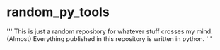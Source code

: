 # random_py_tools
'''
This is just a random repository for whatever stuff crosses my mind.
(Almost) Everything published in this repository is written in python.
'''
